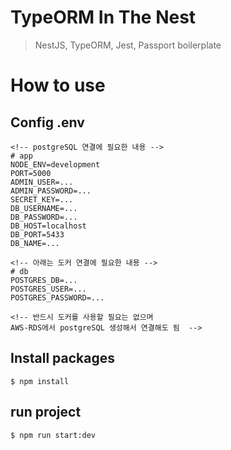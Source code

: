 # TypeORM In The Nest

> NestJS, TypeORM, Jest, Passport boilerplate

# How to use

## Config .env

```.env
<!-- postgreSQL 연결에 필요한 내용 -->
# app
NODE_ENV=development
PORT=5000
ADMIN_USER=...
ADMIN_PASSWORD=...
SECRET_KEY=...
DB_USERNAME=...
DB_PASSWORD=...
DB_HOST=localhost
DB_PORT=5433
DB_NAME=...

<!-- 아래는 도커 연결에 필요한 내용 -->
# db
POSTGRES_DB=...
POSTGRES_USER=...
POSTGRES_PASSWORD=...

<!-- 반드시 도커를 사용할 필요는 없으며
AWS-RDS에서 postgreSQL 생성해서 연결해도 됨  -->
```

## Install packages

```
$ npm install
```

## run project

```
$ npm run start:dev
```
